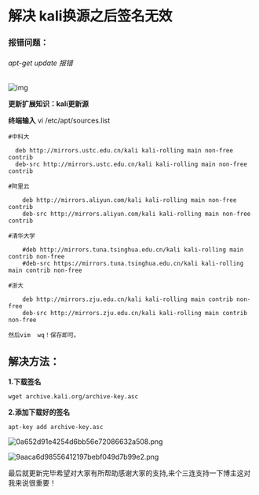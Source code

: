 # 解决 kali换源之后签名无效

### 报错问题：

###### apt-get update 报错

![img](https://ucc.alicdn.com/pic/developer-ecology/nu6gw6chhkfr6_011e782aaa674302801b408cda158de7.png?x-oss-process=image%2Fresize%2Cw_1400%2Cm_lfit%2Fformat%2Cwebp)

**更新扩展知识：kali更新源**

**终端输入** vi /etc/apt/sources.list  

```
#中科大

  deb http://mirrors.ustc.edu.cn/kali kali-rolling main non-free contrib
  deb-src http://mirrors.ustc.edu.cn/kali kali-rolling main non-free contrib

#阿里云

    deb http://mirrors.aliyun.com/kali kali-rolling main non-free contrib
    deb-src http://mirrors.aliyun.com/kali kali-rolling main non-free contrib

#清华大学

    #deb http://mirrors.tuna.tsinghua.edu.cn/kali kali-rolling main contrib non-free
    #deb-src https://mirrors.tuna.tsinghua.edu.cn/kali kali-rolling main contrib non-free

#浙大

    deb http://mirrors.zju.edu.cn/kali kali-rolling main contrib non-free
    deb-src http://mirrors.zju.edu.cn/kali kali-rolling main contrib non-free

然后vim  wq！保存即可。
```

## 解决方法：

**1.下载签名**

```
wget archive.kali.org/archive-key.asc
```

**2.添加下载好的签名**

```
apt-key add archive-key.asc
```



![0a652d91e4254d6bb56e72086632a508.png](https://ucc.alicdn.com/pic/developer-ecology/nu6gw6chhkfr6_1f50797da5364418b00139ca118193ca.png?x-oss-process=image%2Fresize%2Cw_1400%2Cm_lfit%2Fformat%2Cwebp)

![9aaca6d98556412197bebf049d7b99e2.png](https://ucc.alicdn.com/pic/developer-ecology/nu6gw6chhkfr6_ebcf4be7cfc4456eb78cf578fb42b2d5.png?x-oss-process=image%2Fresize%2Cw_1400%2Cm_lfit%2Fformat%2Cwebp)

最后就更新完毕希望对大家有所帮助感谢大家的支持,来个三连支持一下博主这对我来说很重要！